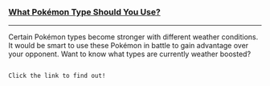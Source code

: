 ### [What Pokémon Type Should You Use?](https://lab-3-nielsv8.vercel.app/)
---
Certain Pokémon types become stronger with different weather conditions. It would be smart to use these Pokémon in battle to gain advantage over your opponent. Want to know what types are currently weather boosted?

```

Click the link to find out!